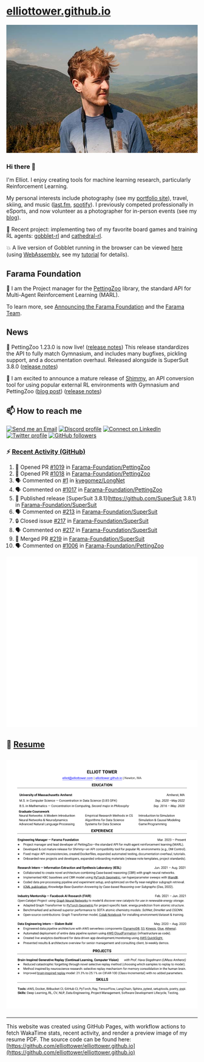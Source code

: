 # [elliottower.github.io](https://github.com/elliottower/elliottower.github.io)

[![A wild Elliot on Mt Washington](https://raw.githubusercontent.com/elliottower/elliottower.github.io/main/src/jpg/DSCF7539-600px.jpg?raw=true)](https://raw.githubusercontent.com/elliottower/elliottower.github.io/main/src/jpg/DSCF7539.jpg?raw=true)

### Hi there 👋

I'm Elliot. I enjoy creating tools for machine learning research, particularly Reinforcement Learning.

My personal interests include photography (see my [portfolio site](https://www.elliottower.com/)), travel, skiing, and music ([last.fm](https://www.last.fm/user/ajsdlfkwer), [spotify](https://open.spotify.com/user/12132818380)). I previously competed professionally in eSports, and now volunteer as a photographer for in-person events (see my [blog](https://www.elliottower.com/stories/?category=events)).

🤖 Recent project: implementing two of my favorite board games and training RL agents: [gobblet-rl](https://github.com/elliottower/gobblet-rl) and [cathedral-rl](https://github.com/elliottower/cathedral-rl). 

💥 A live version of Gobblet running in the browser can be viewed [here](https://elliottower.github.io/gobblet-rl/) (using [WebAssembly](https://webassembly.org/), see my [tutorial](https://github.com/elliottower/gobblet-rl/blob/main/tutorials/WebAssembly/web_assembly.md) for details).

## Farama Foundation

🚀 I am the Project manager for the [PettingZoo](https://github.com/Farama-Foundation/PettingZoo) library, the standard API for Multi-Agent Reinforcement Learning (MARL). 

To learn more, see [Announcing the Farama Foundation](https://farama.org/Announcing-The-Farama-Foundation) and the [Farama Team](https://farama.org/team).

## News

🎉 PettingZoo 1.23.0 is now live! ([release notes](https://github.com/Farama-Foundation/PettingZoo/releases/tag/1.23.0)) This release standardizes the API to fully match Gymnasium, and includes many bugfixes, pickling support, and a documentation overhaul. Released alongside is SuperSuit 3.8.0 ([release notes](https://github.com/Farama-Foundation/SuperSuit/releases/tag/3.8.0)) 

<!-- ![GitHub Release Date](https://img.shields.io/github/release-date/Farama-Foundation/PettingZoo) -->

🎉 I am excited to announce a mature release of [Shimmy](https://github.com/Farama-Foundation/Shimmy), an API conversion tool for using popular external RL environments with Gymnasium and PettingZoo ([blog post](https://farama.org/Announcing-Shimmy)) ([release notes](https://github.com/Farama-Foundation/Shimmy/releases/tag/v1.0.0)) 

## 📫 How to reach me

 [![Send me an Email](https://img.shields.io/badge/email-elliot%40elliottower.com-blue)](mailto:elliot@elliottower.com)
 [![Discord profile](https://img.shields.io/badge/Discord-7289DA?style=flat&logo=discord&logoColor=white)](https://discord.com/users/83091537923145728)
 [![Connect on LinkedIn](https://img.shields.io/badge/--linkedin?label=LinkedIn&logo=LinkedIn&style=social)](https://www.linkedin.com/in/elliot-tower)
 [![Twitter profile](https://img.shields.io/twitter/follow/elliottower?style=social)](https://twitter.com/ElliotTower/)
 [![GitHub followers](https://img.shields.io/github/followers/elliottower?style=social)](https://github.com/elliottower/)

### ⚡ [Recent Activity (GitHub)](https://github.com/elliottower)

<!--START_SECTION:activity-->
1. 💪 Opened PR [#1019](https://github.com/Farama-Foundation/PettingZoo/pull/1019) in [Farama-Foundation/PettingZoo](https://github.com/Farama-Foundation/PettingZoo)
2. 💪 Opened PR [#1018](https://github.com/Farama-Foundation/PettingZoo/pull/1018) in [Farama-Foundation/PettingZoo](https://github.com/Farama-Foundation/PettingZoo)
3. 🗣 Commented on [#1](https://github.com/kyegomez/LongNet/issues/1) in [kyegomez/LongNet](https://github.com/kyegomez/LongNet)
4. 🗣 Commented on [#1017](https://github.com/Farama-Foundation/PettingZoo/issues/1017) in [Farama-Foundation/PettingZoo](https://github.com/Farama-Foundation/PettingZoo)
5. 🚀 Published release [SuperSuit 3.8.1](https://github.com/SuperSuit 3.8.1) in [Farama-Foundation/SuperSuit](https://github.com/Farama-Foundation/SuperSuit)
6. 🗣 Commented on [#213](https://github.com/Farama-Foundation/SuperSuit/issues/213) in [Farama-Foundation/SuperSuit](https://github.com/Farama-Foundation/SuperSuit)
7. 🔒 Closed issue [#217](https://github.com/Farama-Foundation/SuperSuit/issues/217) in [Farama-Foundation/SuperSuit](https://github.com/Farama-Foundation/SuperSuit)
8. 🗣 Commented on [#217](https://github.com/Farama-Foundation/SuperSuit/issues/217) in [Farama-Foundation/SuperSuit](https://github.com/Farama-Foundation/SuperSuit)
9. 🎉 Merged PR [#219](https://github.com/Farama-Foundation/SuperSuit/pull/219) in [Farama-Foundation/SuperSuit](https://github.com/Farama-Foundation/SuperSuit)
10. 🗣 Commented on [#1006](https://github.com/Farama-Foundation/PettingZoo/issues/1006) in [Farama-Foundation/PettingZoo](https://github.com/Farama-Foundation/PettingZoo)
<!--END_SECTION:activity-->


<picture>
  <a href="https://metrics.lecoq.io/insights?user=elliottower">
   <img src="/github-metrics.svg" alt="Metrics">
  </a>
</picture>

## 📄 [Resume](https://elliottower.github.io/src/pdf/resume.pdf)

<!-- PDF-TO-MARKDOWN:START -->
![Page 1](src/png/page1.png "Page 1")
---
<!-- PDF-TO-MARKDOWN:END -->

----

This website was created using GitHub Pages, with workflow actions to fetch WakaTime stats, recent activity, and render a preview image of my resume PDF. The source code can be found here: [https://github.com/elliottower/elliottower.github.io](https://github.com/elliottower/elliottower.github.io)
